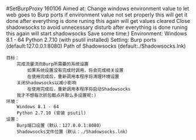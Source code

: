 #SetBurpProxy 160106
    Aimed at:
        Change windows environment value to let web goes to Burp ports
            if environment value not set properly this will get it done
            after everything is done runing this again will get values cleared
        Close shadowsocks to avoid unnecessary disturb
            after everything is done runing this again will start shadowsocks
        Save some time:)
    Environment:
        Windows 8.1 - 64
        Python 2.7.10 (with psutil installed)
    Setting:
        Burp ports (default:127.0.0.1:8080)
        Path of Shadowsocks (default:./Shadowsocks.lnk)

    目标：
        完成流量流向Burp所需要的系统设置
            如果系统设置没有完成时调用，将会完成相关设置
            在使用完成后，重新调用本程序将清理环境设置
        关闭Shadowsocks以减小影响
            在使用完成后，重新调用本程序将启动Shadowsocks
        我才不想每次抓包都点开那么多设置呢:)
    环境：
        Windows 8.1 - 64
        Python 2.7.10 (安装 psutil)
    设置：
        Burp端口设置（默认：127.0.0.1:8080）
        Shadowsocks文件位置（默认：./Shadowsocks.lnk）
